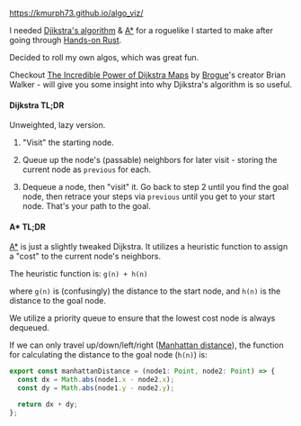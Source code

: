 https://kmurph73.github.io/algo_viz/

I needed [Djikstra's algorithm](https://en.wikipedia.org/wiki/Dijkstra%27s_algorithm) & [A\*](https://en.wikipedia.org/wiki/A*_search_algorithm) for a roguelike I started to make after going through [Hands-on Rust](https://pragprog.com/titles/hwrust/hands-on-rust/).

Decided to roll my own algos, which was great fun.

Checkout [The Incredible Power of Dijkstra Maps](http://www.roguebasin.com/index.php/The_Incredible_Power_of_Dijkstra_Maps) by [Brogue](<https://en.wikipedia.org/wiki/Brogue_(video_game)>)'s creator Brian Walker - will give you some insight into why Djikstra's algorithm is so useful.

#### Dijkstra TL;DR

Unweighted, lazy version.

1. "Visit" the starting node.

2. Queue up the node's (passable) neighbors for later visit - storing the current node as `previous` for each.

3. Dequeue a node, then "visit" it. Go back to step 2 until you find the goal node, then retrace your steps via `previous` until you get to your start node. That's your path to the goal.

#### A\* TL;DR

[A\*](https://en.wikipedia.org/wiki/A*_search_algorithm) is just a slightly tweaked Dijkstra. It utilizes a heuristic function to assign a "cost" to the current node's neighbors.

The heuristic function is: `g(n) + h(n)`

where `g(n)` is (confusingly) the distance to the start node, and `h(n)` is the distance to the goal node.

We utilize a priority queue to ensure that the lowest cost node is always dequeued.

If we can only travel up/down/left/right ([Manhattan distance](https://en.wikipedia.org/wiki/Taxicab_geometry)), the function for calculating the distance to the goal node (`h(n)`) is:

```TypeScript
export const manhattanDistance = (node1: Point, node2: Point) => {
  const dx = Math.abs(node1.x - node2.x);
  const dy = Math.abs(node1.y - node2.y);

  return dx + dy;
};
```
